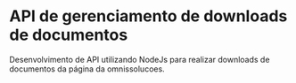 # API de gerenciamento de downloads de documentos

Desenvolvimento de API utilizando NodeJs para realizar downloads de documentos da página da omnissolucoes.